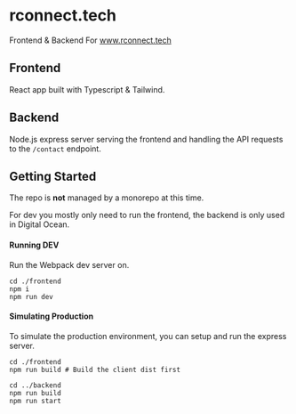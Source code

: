 # rconnect.tech

Frontend &amp; Backend For www.rconnect.tech

## Frontend

React app built with Typescript & Tailwind.

## Backend

Node.js express server serving the frontend and handling the API requests to the `/contact` endpoint.

## Getting Started

The repo is **not** managed by a monorepo at this time.

For dev you mostly only need to run the frontend, the backend is only used in Digital Ocean.

#### Running DEV

Run the Webpack dev server on.

```
cd ./frontend
npm i
npm run dev
```

#### Simulating Production

To simulate the production environment, you can setup and run the express server.

```
cd ./frontend
npm run build # Build the client dist first

cd ../backend
npm run build
npm run start
```
